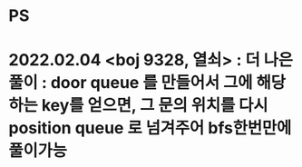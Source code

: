 # PS
# 2022.02.04 <boj 9328, 열쇠> : 더 나은 풀이 : door queue 를 만들어서 그에 해당하는 key를 얻으면, 그 문의 위치를 다시 position queue 로 넘겨주어 bfs한번만에 풀이가능

